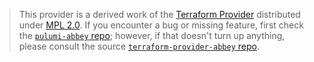 > This provider is a derived work of the [Terraform Provider](https://github.com/terraform-providers/terraform-provider-abbey)
> distributed under [MPL 2.0](https://www.mozilla.org/en-US/MPL/2.0/). If you encounter a bug or missing feature,
> first check the [`pulumi-abbey` repo](/issues); however, if that doesn't turn up anything,
> please consult the source [`terraform-provider-abbey` repo](https://github.com/terraform-providers/terraform-provider-abbey/issues).

